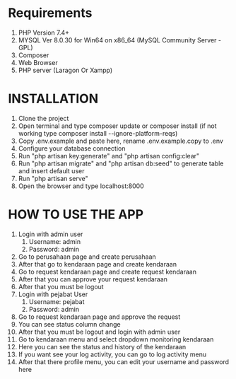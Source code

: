 # Requirements
1. PHP Version 7.4+
2. MYSQL Ver 8.0.30 for Win64 on x86_64 (MySQL Community Server - GPL)
3. Composer
4. Web Browser
5. PHP server (Laragon Or Xampp)

# INSTALLATION
1. Clone the project
2. Open terminal and type composer update or composer install (if not working type composer install --ignore-platform-reqs)
3. Copy .env.example and paste here, rename .env.example.copy to .env
4. Configure your database connection
5. Run "php artisan key:generate" and "php artisan config:clear"
6. Run "php artisan migrate" and "php artisan db:seed" to generate table and insert default user
7. Run "php artisan serve"
8. Open the browser and type localhost:8000


# HOW TO USE THE APP
1. Login with admin user
   1. Username: admin
   2. Password: admin
2. Go to perusahaan page and create perusahaan
3. After that go to kendaraan page and create kendaraan
4. Go to request kendaraan page and create request kendaraan
5. After that you can approve your request kendaraan
6. After that you must be logout
7. Login with pejabat User
   1. Username: pejabat
   2. Password: admin
8. Go to request kendaraan page and approve the request
9. You can see status column change
10. After that you must be logout and login with admin user
11. Go to kendaraan menu and select dropdown monitoring kendaraan
12. Here you can see the status and history of the kendaraan
13. If you want see your log activity, you can go to log activity menu
14. After that there profile menu, you can edit your username and password here